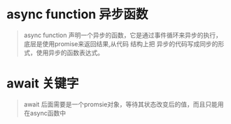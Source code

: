 
# async function 异步函数
> async function 声明一个异步的函数，它是通过事件循环来异步的执行，底层是使用promise来返回结果,从代码
结构上把 异步的代码写成同步的形式，使用异步的函数表达式。

# await 关键字

> await 后面需要是一个promsie对象，等待其状态改变后的值，而且只能用在async函数中
